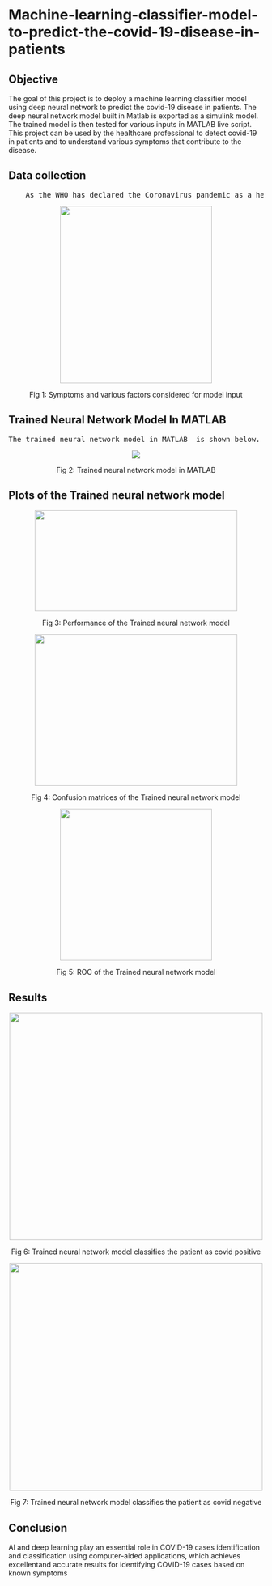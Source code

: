 <h1>Machine-learning-classifier-model-to-predict-the-covid-19-disease-in-patients</h1>
<h2>Objective</h2>
<p>The goal of this project is to deploy a machine learning classifier model using deep neural network to predict the covid-19 disease in patients. The deep neural network model built in Matlab is exported as a simulink model. The trained model is then tested for various inputs in MATLAB live script. This project can be used by the healthcare professional to detect covid-19 in patients and to understand various symptoms that contribute to the disease.</p>

   
<h2>Data collection</h2>
<pre>    As the WHO has declared the Coronavirus pandemic as a health emergency, researchers have been provided open access to data related to the epidemic. The dataset was collected from kaggle.com and it has 5434 × 21 rows of columns. This dataset contains 20 input variables which are the symptoms in the prediction of covid-19, as well as one target class attribute that defines if covid-19 is found or not.</pre>
<p align="center">
  <img  src="https://user-images.githubusercontent.com/109975786/209524605-734023f7-3c2f-486e-8af5-e88a7fcda9ee.JPG" width="300" height="350"></p>
<p align="center">Fig 1: Symptoms and various factors considered for model input</p>
</p>

<h2>Trained Neural Network Model In MATLAB</h2>
<pre>The trained neural network model in MATLAB  is shown below.</pre>
<p align="center"><img  src="https://user-images.githubusercontent.com/109975786/209524725-f38fb066-6f21-4be8-bda2-54e523cf7a64.png" ></p>
  <p align="center">Fig 2: Trained neural network model in MATLAB</p>

  
 <h2>Plots of the Trained neural network model</h2> 
 <p align="center">
  
  <img  src="https://user-images.githubusercontent.com/109975786/209524851-4913fb78-c0d7-4ed4-a7af-0c95b715a750.png" width="400" height="200">
  
<p align="center">Fig 3: Performance of the Trained neural network model </p>
  </p>
  
   <p align="center">
  <img  src="https://user-images.githubusercontent.com/109975786/209524964-2eb9f74f-2004-48b4-88d1-3eeac654d55f.png" width="400" height="300">
  
<p align="center">Fig 4: Confusion matrices of the Trained neural network model</p> 
  </p>
   <p align="center">
  <img  src="https://user-images.githubusercontent.com/109975786/209525058-8d4ae561-dac1-42a6-9340-574c1086c191.png" width="300" height="300">
  
  
<p align="center">Fig 5: ROC of the Trained neural network model </p>
  </p>
 <h2>Results</h2>
<p align="center">
  <img  src="https://user-images.githubusercontent.com/109975786/209525994-0d59cb5f-df50-4ab4-8383-97ed7845dacf.png" width="500" height="450">
  
<p align="center">Fig 6: Trained neural network model classifies the patient as covid positive</p>
  </p>
  <p align="center">
  <img  src="https://user-images.githubusercontent.com/109975786/209526130-54da2fa3-7f82-4948-ad59-9e0f7e2e027d.png" width="500" height="450">
  
<p align="center">Fig 7: Trained neural network model classifies the patient as covid negative</p>
  </p>
  <h2>Conclusion</h2>
 AI and deep learning play an essential role in COVID-19 cases identification and classification using computer-aided applications, which achieves excellentand accurate results for identifying COVID-19 cases based on known symptoms
